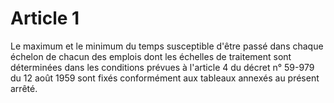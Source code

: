 # Article 1

Le maximum et le minimum du temps susceptible d'être passé dans chaque échelon de chacun des emplois dont les échelles de traitement sont déterminées dans les conditions prévues à l'article 4 du décret n° 59-979 du 12 août 1959 sont fixés conformément aux tableaux annexés au présent arrêté.

